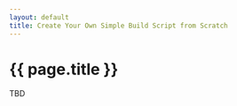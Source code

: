 ```yaml
---
layout: default
title: Create Your Own Simple Build Script from Scratch 
---
```



# {{ page.title }}


TBD

